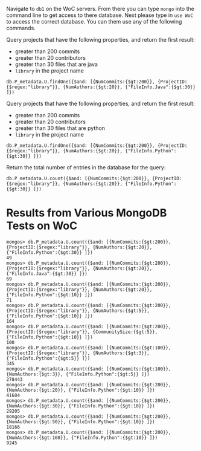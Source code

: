 Navigate to `db1` on the WoC servers. From there you can type `mongo` into the command line to get access to there database.
Next please type in `use WoC` to access the correct database. You can them use any of the following commands. 


Query projects that have the following properties, and return the first result:
* greater than 200 commits
* greater than 20 contributors
* greater than 30 files that are java
* `library` in the project name
```
db.P_metadata.U.findOne({$and: [{NumCommits:{$gt:200}}, {ProjectID:{$regex:"library"}}, {NumAuthors:{$gt:20}}, {"FileInfo.Java":{$gt:30}} ]})
```

Query projects that have the following properties, and return the first result:
* greater than 200 commits
* greater than 20 contributors
* greater than 30 files that are python
* `library` in the project name
```
db.P_metadata.U.findOne({$and: [{NumCommits:{$gt:200}}, {ProjectID:{$regex:"library"}}, {NumAuthors:{$gt:20}}, {"FileInfo.Python":{$gt:30}} ]})
```

Return the total number of entries in the database for the query:
```
db.P_metadata.U.count({$and: [{NumCommits:{$gt:200}}, {ProjectID:{$regex:"library"}}, {NumAuthors:{$gt:20}}, {"FileInfo.Python":{$gt:30}} ]})
```



# Results from Various MongoDB Tests on WoC

```
mongos> db.P_metadata.U.count({$and: [{NumCommits:{$gt:200}}, {ProjectID:{$regex:"library"}}, {NumAuthors:{$gt:20}}, {"FileInfo.Python":{$gt:30}} ]})
49
mongos> db.P_metadata.U.count({$and: [{NumCommits:{$gt:200}}, {ProjectID:{$regex:"library"}}, {NumAuthors:{$gt:20}}, {"FileInfo.Java":{$gt:30}} ]})
69
mongos> db.P_metadata.U.count({$and: [{NumCommits:{$gt:200}}, {ProjectID:{$regex:"library"}}, {NumAuthors:{$gt:20}}, {"FileInfo.Python":{$gt:10}} ]})
71
mongos> db.P_metadata.U.count({$and: [{NumCommits:{$gt:200}}, {ProjectID:{$regex:"library"}}, {NumAuthors:{$gt:5}}, {"FileInfo.Python":{$gt:10}} ]})
164
mongos> db.P_metadata.U.count({$and: [{NumCommits:{$gt:200}}, {ProjectID:{$regex:"library"}}, {CommunitySize:{$gt:5}}, {"FileInfo.Python":{$gt:10}} ]})
100
mongos> db.P_metadata.U.count({$and: [{NumCommits:{$gt:100}}, {ProjectID:{$regex:"library"}}, {NumAuthors:{$gt:3}}, {"FileInfo.Python":{$gt:5}} ]})
345
mongos> db.P_metadata.U.count({$and: [{NumCommits:{$gt:100}}, {NumAuthors:{$gt:3}}, {"FileInfo.Python":{$gt:5}} ]})
278443
mongos> db.P_metadata.U.count({$and: [{NumCommits:{$gt:200}}, {NumAuthors:{$gt:20}}, {"FileInfo.Python":{$gt:10}} ]})
41684
mongos> db.P_metadata.U.count({$and: [{NumCommits:{$gt:200}}, {NumAuthors:{$gt:30}}, {"FileInfo.Python":{$gt:10}} ]})
29205
mongos> db.P_metadata.U.count({$and: [{NumCommits:{$gt:200}}, {NumAuthors:{$gt:50}}, {"FileInfo.Python":{$gt:10}} ]})
18166
mongos> db.P_metadata.U.count({$and: [{NumCommits:{$gt:200}}, {NumAuthors:{$gt:100}}, {"FileInfo.Python":{$gt:10}} ]})
9245
```